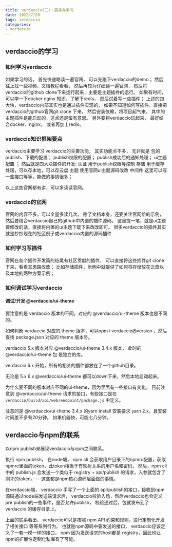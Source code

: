 ```yaml
---
title: verdaccio(三)：要点与学习
date: 2022/7/20
tags: verdaccio
categories: 
- verdaccio
---
```



## verdaccio的学习
### 如何学习verdaccio
如果学习的话，
首先快速略读一遍官网，
可以先跑下verdaccio的demo；
然后往上找一些视频、文档教程看看，
然后再较为仔细读一遍官网，
然后将verdaccio的github clone下来运行起来，主要是主题插件的运行。
如果有时间，可以学一下docker nginx 知识，了解下redis，
然后试着写一些插件；
上述的四大块，verdaccio内部其实也是通过插件实现的，
如果不知道如何写插件，直接把verdaccio的github官网git clone 下来，
然后安装依赖，将项目起气来，
其中的主题插件是能启动的，这点还是蛮有意思。
另外要将verdaccio玩起来，
最好结合docker、nginx，
或者再加上redis。


### verdaccio知识框架要点
verdaccio主要学习
verdaccio的主要功能，
其实功能点不多，
无非就是 包的publish、下载的配置；
publish权限的配置；
publish成功后的通知处理；
ui主题配置 ；
然后就是四大块插件的开发:
认证 用于publish权限等控制
存储 用于缓存处理，可以存本地，可以存云盘
主题 使用官网ui主题源码改改
中间件 这里可以写一些接口等等，能做的事情很多；

以上这些官网都有讲，可以多读读官网。


### verdaccio的官网
官网的内容不多，可以全量多读几次。
除了文档本身，还要关注官网给的示例，
然后要结合verdaccio自己的github中内置的插件源码。
这里提一笔，就是ui主题要修改的话，直接将内置的ui主题下载下来改改即可。
很多verdaccio的插件其实就是抄抄现在的社区例子或verdaccio内置的源码插件

### 如何学习写插件
官网在各个插件开发篇的结尾有社区贡献的插件，
可以直接将这些插件git clone 下来，看看其思路改改；
比如存储插件，示例中就提供了如何将存储放在云盘以及本地的两种方案示例；


### 如何调试学习verdaccio

#### 调试/开发 @verdaccio/ui-theme
要注意的是 verdaccio 版本的不同，对应的 @verdaccio/ui-theme 版本也是不同的。

如何判断 verdaccio 对应的 theme 版本，可以npm i verdaccio@version ，然后查找 package.json 对应的 theme 版本号。

verdaccio 5.x 版本对应 @verdaccio/ui-theme 3.4.x 版本， 此时的 @verdaccio/ui-theme 包 是独立的库。

verdaccio 6.x 开始，所有的相关的插件都放在了一个github目录。

无论是 5.x 6.x @verdaccio/ui-theme 都可以down下来，然后本地启动起来。

为什么要不同的版本对应不同的ui-theme，因为里面有一些接口有变化，
目前注意到 @verdaccio/ui-theme 请求的接口，有些接口是在 `verdaccio/build/api/web/endpoint/package.js` 中定义。

注意的是 @verdaccio/ui-theme 3.4.x 的yarn install 安装要求 yarn 2.x，且安装时间差不多有20分钟。
如果机器快，可能七八分钟。


## verdaccio与npm的联系
以npm publish来展现verdaccio与npm之间联系。

执行 npm publish，
在node端，
npm cli 会获取用户目录下的npmrc配置，获取npmrc里面的token，此token相当于有映射关系的用户名和密码，
然后，npm cli 中的 publish.js 会发送一个类似于 registry + api/publish 的请求，入参就包含了刚才的token。---这些都是npm核心源码层面做的事情。

在verdaccio端，
verdaccio 手写了一个上面的 api/publish的接口，接收到npm源码通过node端发送端请求后，
verdaccio校验入场，然后verdaccio也会定义pre publish的一些事件，是否允许publish，
校验通过后，包就发布到了 verdaccio 的缓存目录上。

上面的联系看出， verdaccio可以是按照 npm API 约束和规则，进行定制化开发了相关接口 等等系列行为。
也就是npm源码中要发送的接口， verdaccio应该定义了一套一模一样的接口，
npm 因为发送请求的host都是 registry，因此也让npm的扩展性定制化私库有了可能。
































